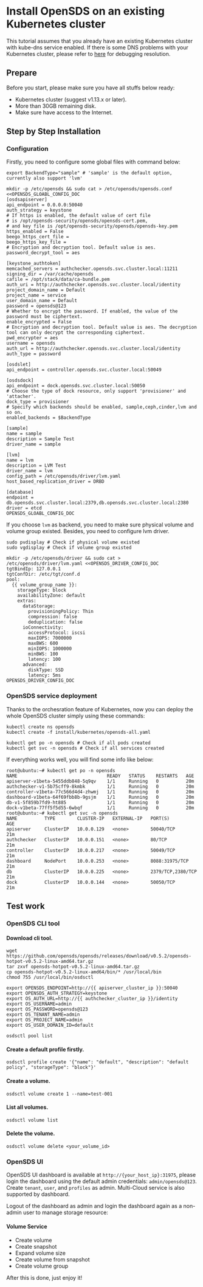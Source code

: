 # Install OpenSDS on an existing Kubernetes cluster

This tutorial assumes that you already have an existing Kubernetes cluster with
kube-dns service enabled. If there is some DNS problems with your Kubernetes
cluster, please refer to [here](https://kubernetes.io/docs/tasks/administer-cluster/dns-debugging-resolution/)
for debugging resolution.

## Prepare
Before you start, please make sure you have all stuffs below ready:
- Kubernetes cluster (suggest v1.13.x or later).
- More than 30GB remaining disk.
- Make sure have access to the Internet.

## Step by Step Installation
### Configuration
Firstly, you need to configure some global files with command below:
```shell
export BackendType="sample" # 'sample' is the default option, currently also support 'lvm'

mkdir -p /etc/opensds && sudo cat > /etc/opensds/opensds.conf <<OPENSDS_GLOABL_CONFIG_DOC
[osdsapiserver]
api_endpoint = 0.0.0.0:50040
auth_strategy = keystone
# If https is enabled, the default value of cert file
# is /opt/opensds-security/opensds/opensds-cert.pem,
# and key file is /opt/opensds-security/opensds/opensds-key.pem
https_enabled = False
beego_https_cert_file =
beego_https_key_file =
# Encryption and decryption tool. Default value is aes.
password_decrypt_tool = aes

[keystone_authtoken]
memcached_servers = authchecker.opensds.svc.cluster.local:11211
signing_dir = /var/cache/opensds
cafile = /opt/stack/data/ca-bundle.pem
auth_uri = http://authchecker.opensds.svc.cluster.local/identity
project_domain_name = Default
project_name = service
user_domain_name = Default
password = opensds@123
# Whether to encrypt the password. If enabled, the value of the password must be ciphertext.
enable_encrypted = False
# Encryption and decryption tool. Default value is aes. The decryption tool can only decrypt the corresponding ciphertext.
pwd_encrypter = aes
username = opensds
auth_url = http://authchecker.opensds.svc.cluster.local/identity
auth_type = password

[osdslet]
api_endpoint = controller.opensds.svc.cluster.local:50049

[osdsdock]
api_endpoint = dock.opensds.svc.cluster.local:50050
# Choose the type of dock resource, only support 'provisioner' and 'attacher'.
dock_type = provisioner
# Specify which backends should be enabled, sample,ceph,cinder,lvm and so on.
enabled_backends = $BackendType

[sample]
name = sample
description = Sample Test
driver_name = sample

[lvm]
name = lvm
description = LVM Test
driver_name = lvm
config_path = /etc/opensds/driver/lvm.yaml
host_based_replication_driver = DRBD

[database]
endpoint = db.opensds.svc.cluster.local:2379,db.opensds.svc.cluster.local:2380
driver = etcd
OPENSDS_GLOABL_CONFIG_DOC
```

If you choose `lvm` as backend, you need to make sure physical volume and volume group existed. Besides, you need to configure lvm driver.
```
sudo pvdisplay # Check if physical volume existed
sudo vgdisplay # Check if volume group existed

mkdir -p /etc/opensds/driver && sudo cat > /etc/opensds/driver/lvm.yaml <<OPENSDS_DRIVER_CONFIG_DOC
tgtBindIp: 127.0.0.1
tgtConfDir: /etc/tgt/conf.d
pool:
  {{ volume_group_name }}:
    storageType: block
    availabilityZone: default
    extras:
      dataStorage:
        provisioningPolicy: Thin
        compression: false
        deduplication: false
      ioConnectivity:
        accessProtocol: iscsi
        maxIOPS: 7000000
        maxBWS: 600
        minIOPS: 1000000
        minBWS: 100
        latency: 100
      advanced:
        diskType: SSD
        latency: 5ms
OPENSDS_DRIVER_CONFIG_DOC
```

### OpenSDS service deployment
Thanks to the orchesration feature of Kubernetes, now you can deploy the whole
OpenSDS cluster simply using these commands:
```shell
kubectl create ns opensds
kubectl create -f install/kubernetes/opensds-all.yaml

kubectl get po -n opensds # Check if all pods created
kubectl get svc -n opensds # Check if all services created
```

If everything works well, you will find some info like below:
```shell
root@ubuntu:~# kubectl get po -n opensds
NAME                                 READY   STATUS    RESTARTS   AGE
apiserver-v1beta-5455ddb848-5q9qv    1/1     Running   0          20m
authchecker-v1-5b75cff9-8kmbk        1/1     Running   0          20m
controller-v1beta-77c566d4d4-zhwmj   1/1     Running   0          20m
dashboard-v1beta-64f69fbb8b-9gsjm    1/1     Running   0          20m
db-v1-5f859b7fd9-ht885               1/1     Running   0          20m
dock-v1beta-77ff5f5d55-6wbqf         1/1     Running   0          20m
root@ubuntu:~# kubectl get svc -n opensds
NAME          TYPE        CLUSTER-IP   EXTERNAL-IP   PORT(S)             AGE
apiserver     ClusterIP   10.0.0.129   <none>        50040/TCP           21m
authchecker   ClusterIP   10.0.0.151   <none>        80/TCP              21m
controller    ClusterIP   10.0.0.217   <none>        50049/TCP           21m
dashboard     NodePort    10.0.0.253   <none>        8088:31975/TCP      21m
db            ClusterIP   10.0.0.225   <none>        2379/TCP,2380/TCP   21m
dock          ClusterIP   10.0.0.144   <none>        50050/TCP           21m
```

## Test work

### OpenSDS CLI tool
#### Download cli tool.
```
wget https://github.com/opensds/opensds/releases/download/v0.5.2/opensds-hotpot-v0.5.2-linux-amd64.tar.gz
tar zxvf opensds-hotpot-v0.5.2-linux-amd64.tar.gz
cp opensds-hotpot-v0.5.2-linux-amd64/bin/* /usr/local/bin
chmod 755 /usr/local/bin/osdsctl

export OPENSDS_ENDPOINT=http://{{ apiserver_cluster_ip }}:50040
export OPENSDS_AUTH_STRATEGY=keystone
export OS_AUTH_URL=http://{{ authchecker_cluster_ip }}/identity
export OS_USERNAME=admin
export OS_PASSWORD=opensds@123
export OS_TENANT_NAME=admin
export OS_PROJECT_NAME=admin
export OS_USER_DOMAIN_ID=default

osdsctl pool list
```

#### Create a default profile firstly.
```
osdsctl profile create '{"name": "default", "description": "default policy", "storageType": "block"}'
```

#### Create a volume.
```
osdsctl volume create 1 --name=test-001
```

#### List all volumes.
```
osdsctl volume list
```

#### Delete the volume.
```
osdsctl volume delete <your_volume_id>
```

### OpenSDS UI
OpenSDS UI dashboard is available at `http://{your_host_ip}:31975`, please login the dashboard using the default admin credentials: `admin/opensds@123`. Create `tenant`, `user`, and `profiles` as admin. Multi-Cloud service is also supported by dashboard.

Logout of the dashboard as admin and login the dashboard again as a non-admin user to manage storage resource:

#### Volume Service
* Create volume
* Create snapshot
* Expand volume size
* Create volume from snapshot
* Create volume group

After this is done, just enjoy it!
